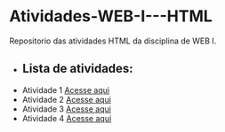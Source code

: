 # Atividades-WEB-I---HTML
Repositorio das atividades HTML da disciplina de WEB I.

- ## Lista de atividades:
- Atividade 1 [Acesse aqui](Questão_1_.html)
- Atividade 2 [Acesse aqui](Questão_2_.html)
- Atividade 3 [Acesse aqui](Questão_3_.html)
- Atividade 4 [Acesse aqui](Questão_4_.html)
